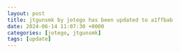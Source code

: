```yaml
---
layout: post
title: jtgunsmk by jotego has been updated to a1ffbab
date: 2024-06-14 11:07:30 +0000
categories: [jotego, jtgunsmk]
tags: [update]
---
```


